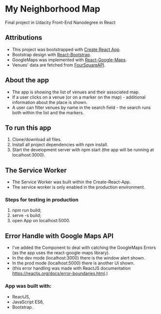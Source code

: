 # My Neighborhood Map
Final project in Udacity Front-End Nanodegree in React

## Attributions
- This project was bootstrapped with [Create React App](https://github.com/facebookincubator/create-react-app).
- Bootstrap design with [React-Bootstrap](https://react-bootstrap.github.io/).
- GoogleMaps was implemented with [React-Google-Maps](https://github.com/tomchentw/react-google-maps).
- Venues' data are fetched from [FourSquareAPI](https://developer.foursquare.com/).

## About the app
- The app is showing the list of venues and their associated map.
- If a user clicks on a venue (or on a marker on the map) - additional information about the place is shown.
- A user can filter venues by name in the search field - the search runs both within the list and the markers.

## To run this app
1. Clone/download all files.
2. Install all project dependencies with npm install.
3. Start the development server with npm start (the app will be running at localhost:3000).

## The Service Worker
- The Service Worker was built within the Create-React-App.
- The service worker is only enabled in the production environment.

### Steps for testing in production
1. npm run build;
2. serve -s build;
3. open App on localhost:5000.

## Error Handle with Google Maps API
- I've added the <ErrorBoundary> Component to deal with catching the GoogleMaps Errors (as the app uses the react-google-maps library).
- In the dev mode (localhost:3000) there is the window alert shown.
- In the prod mode (localhost:5000) there is another UI shown.
- (this error handling was made with ReactJS documentation https://reactjs.org/docs/error-boundaries.html.)

### App was built with:
- ReactJS,
- JavaScript ES6,
- Bootstrap.

